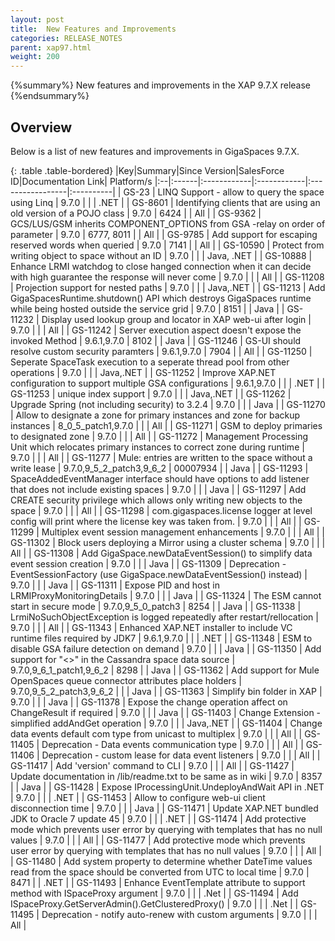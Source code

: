 ```yaml
---
layout: post
title:  New Features and Improvements
categories: RELEASE_NOTES
parent: xap97.html
weight: 200
---
```


{%summary%} New features and improvements in the XAP 9.7.X release {%endsummary%}

## Overview

Below is a list of new features and improvements in GigaSpaces 9.7.X.


{: .table .table-bordered}
|Key|Summary|Since Version|SalesForce ID|Documentation Link| Platform/s
|:--|:------|:------------|:------------|:-----------------|:----------|
| GS-23    | LINQ Support - allow to query the space using Linq | 9.7.0 | | | .NET |
| GS-8601  | Identifying clients that are using an old version of a POJO class | 9.7.0 | 6424 | | All |
| GS-9362  | GCS/LUS/GSM inherits COMPONENT_OPTIONS from GSA -relay on order of parameter | 9.7.0 | 6777, 8011 | | All |
| GS-9785  | Add support for escaping reserved words when queried | 9.7.0 | 7141 | | All |
| GS-10590 | Protect from writing object to space without an ID | 9.7.0 | | | Java, .NET |
| GS-10888 | Enhance LRMI watchdog to close hanged connection when it can decide with high guarantee the response will never come | 9.7.0 | | | All |
| GS-11208 | Projection support for nested paths | 9.7.0 | | | Java,.NET |
| GS-11213 | Add GigaSpacesRuntime.shutdown() API which destroys GigaSpaces runtime while being hosted outside the service grid | 9.7.0 | 8151 | | Java |
| GS-11232 | Display used lookup group and locator in XAP web-ui after login | 9.7.0 | | | All |
| GS-11242 | Server execution aspect doesn't expose the invoked Method | 9.6.1,9.7.0 | 8102 | | Java |
| GS-11246 | GS-UI should resolve custom security paramters | 9.6.1,9.7.0 | 7904 | | All |
| GS-11250 | Seperate SpaceTask execution to a seperate thread pool from other operations | 9.7.0 | | | Java,.NET |
| GS-11252 | Improve XAP.NET configuration to support multiple GSA configurations | 9.6.1,9.7.0 | | | .NET |
| GS-11253 | unique index support | 9.7.0 | | | Java,.NET |
| GS-11262 | Upgrade Spring (not including security) to 3.2.4 | 9.7.0 | | | Java |
| GS-11270 | Allow to designate a zone for primary instances and zone for backup instances | 8_0_5_patch1,9.7.0 | | | All |
| GS-11271 | GSM to deploy primaries to designated zone | 9.7.0 | | | All |
| GS-11272 | Management Processing Unit which relocates primary instances to correct zone during runtime | 9.7.0 | | | All |
| GS-11277 | Mule: entries are written to the space without a write lease | 9.7.0,9_5_2_patch3,9_6_2 | 00007934 | | Java |
| GS-11293 | SpaceAddedEventManager interface should have options to add listener that does not include existing spaces | 9.7.0 | | | Java |
| GS-11297 | Add CREATE security privilege which allows only writing new objects to the space | 9.7.0 | | | All |
| GS-11298 | com.gigaspaces.license logger at level config will print where the license key was taken from. | 9.7.0 | | | All |
| GS-11299 | Multiplex event session management enhancements | 9.7.0 | | | All |
| GS-11302 | Block users deploying a Mirror using a cluster schema | 9.7.0 | | | All |
| GS-11308 | Add GigaSpace.newDataEventSession() to simplify data event session creation | 9.7.0 | | | Java |
| GS-11309 | Deprecation - EventSessionFactory (use GigaSpace.newDataEventSession() instead) | 9.7.0 | | | Java |
| GS-11311 | Expose PID and host in LRMIProxyMonitoringDetails | 9.7.0 | | | Java |
| GS-11324 | The ESM cannot start in secure mode | 9.7.0,9_5_0_patch3 | 8254 | | Java |
| GS-11338 | LrmiNoSuchObjectException is logged repeatedly after restart/rellocation | 9.7.0 | | | All |
| GS-11343 | Enhanced XAP.NET installer to include VC runtime files required by JDK7 | 9.6.1,9.7.0 | | | .NET |
| GS-11348 | ESM to disable GSA failure detection on demand | 9.7.0 | | | Java |
| GS-11350 | Add support for "<>" in the Cassandra space data source | 9.7.0,9_6_1_patch1,9_6_2 | 8298 | | Java |
| GS-11362 | Add support for Mule OpenSpaces queue connector attributes place holders | 9.7.0,9_5_2_patch3,9_6_2 | | | Java |
| GS-11363 | Simplify bin folder in XAP | 9.7.0 | | | Java |
| GS-11378 | Expose the change operation affect on ChangeResult if required | 9.7.0 | | | Java |
| GS-11403 | Change Extension - simplified addAndGet operation | 9.7.0 | | | Java,.NET |
| GS-11404 | Change data events default com type from unicast to multiplex | 9.7.0 | | | All |
| GS-11405 | Deprecation - Data events communication type | 9.7.0 | | | All |
| GS-11406 | Deprecation - custom lease for data event listeners | 9.7.0 | | | All |
| GS-11417 | Add 'version' command to CLI | 9.7.0 | | | All |
| GS-11427 | Update documentation in /lib/readme.txt to be same as in wiki | 9.7.0 | 8357 | | Java |
| GS-11428 | Expose IProcessingUnit.UndeployAndWait API in .NET | 9.7.0 | | | .NET |
| GS-11453 | Allow to configure web-ui client disconnection time | 9.7.0 | | | Java |
| GS-11471 | Update XAP.NET bundled JDK to Oracle 7 update 45 | 9.7.0 | | | .NET |
| GS-11474 | Add protective mode which prevents user error by querying with templates that has no null values | 9.7.0 | | | All |
| GS-11477 | Add protective mode which prevents user error by querying with templates that has no null values | 9.7.0 | | | All |
| GS-11480 | Add system property to determine whether DateTime values read from the space should be converted from UTC to local time | 9.7.0 | 8471 | | .NET |
| GS-11493 | Enhance EventTemplate attribute to support method with ISpaceProxy argument | 9.7.0 | | | .Net |
| GS-11494 | Add ISpaceProxy.GetServerAdmin().GetClusteredProxy() | 9.7.0 | | | .Net |
| GS-11495 | Deprecation - notify auto-renew with custom arguments | 9.7.0 | | | All |

